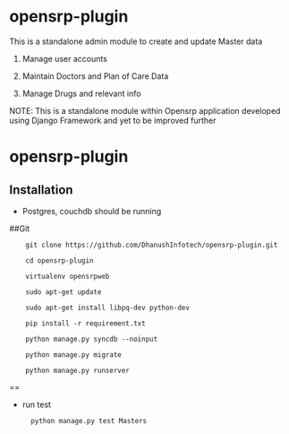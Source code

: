 # opensrp-plugin
This is a standalone admin module to create and update Master data

1. Manage user accounts

2. Maintain Doctors and Plan of Care Data

3. Manage Drugs and relevant info

NOTE: This is a standalone module within Opensrp application developed using Django Framework and yet to be improved further

# opensrp-plugin


Installation
------------
* Postgres, couchdb should be running

##Git

        git clone https://github.com/DhanushInfotech/opensrp-plugin.git

        cd opensrp-plugin

        virtualenv opensrpweb

        sudo apt-get update

        sudo apt-get install libpq-dev python-dev

        pip install -r requirement.txt

        python manage.py syncdb --noinput

        python manage.py migrate

        python manage.py runserver

==

* run test

        python manage.py test Masters